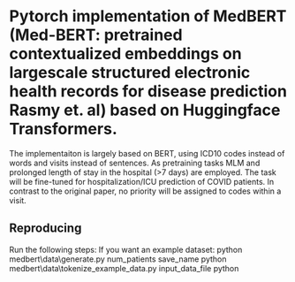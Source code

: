 # Pytorch implementation of MedBERT (Med-BERT: pretrained contextualized embeddings on largescale structured electronic health records for disease prediction Rasmy et. al) based on Huggingface Transformers. 
The implementaiton is largely based on BERT, using ICD10 codes instead of words and visits instead of sentences. 
As pretraining tasks MLM and prolonged length of stay in the hospital (>7 days) are employed. The task will be fine-tuned for hospitalization/ICU prediction of COVID patients.
In contrast to the original paper, no priority will be assigned to codes within a visit.
## Reproducing

Run the following steps:
    If you want an example dataset:
        python medbert\data\generate.py num_patients save_name 
    python medbert\data\tokenize_example_data.py input_data_file
    python 